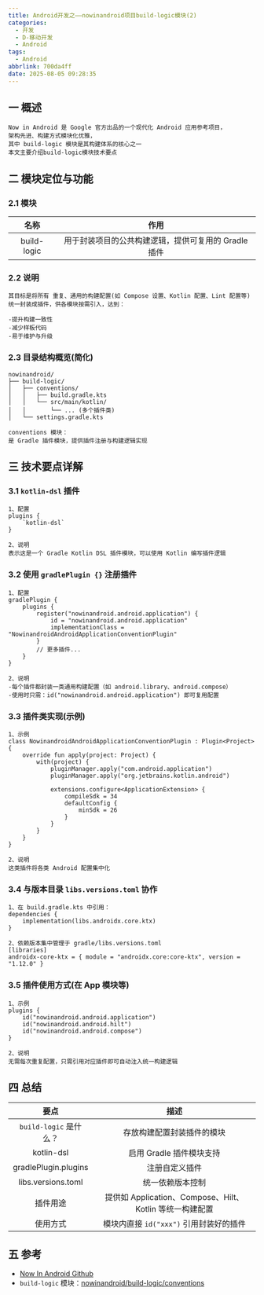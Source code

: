 ```yaml
---
title: Android开发之——nowinandroid项目build-logic模块(2)
categories:
  - 开发
  - D-移动开发
  - Android
tags:
  - Android
abbrlink: 700da4ff
date: 2025-08-05 09:28:35
---
```

## 一 概述

```
Now in Android 是 Google 官方出品的一个现代化 Android 应用参考项目，
架构先进、构建方式模块化优雅，
其中 build-logic 模块是其构建体系的核心之一
本文主要介绍build-logic模块技术要点
```

<!--more-->

## 二 模块定位与功能

### 2.1 模块

|    名称     |                         作用                         |
| :---------: | :--------------------------------------------------: |
| build-logic | 用于封装项目的公共构建逻辑，提供可复用的 Gradle 插件 |

### 2.2 说明

```
其目标是将所有 重复、通用的构建配置(如 Compose 设置、Kotlin 配置、Lint 配置等)
统一封装成插件，供各模块按需引入，达到：

-提升构建一致性
-减少样板代码
-易于维护与升级
```

### 2.3  目录结构概览(简化)

```
nowinandroid/
├── build-logic/
│   ├── conventions/
│   │   ├── build.gradle.kts
│   │   └── src/main/kotlin/
│   │       └── ... (多个插件类)
│   └── settings.gradle.kts

conventions 模块：
是 Gradle 插件模块，提供插件注册与构建逻辑实现
```

## 三 技术要点详解

### 3.1 `kotlin-dsl` 插件

```
1、配置
plugins {
    `kotlin-dsl`
}

2、说明
表示这是一个 Gradle Kotlin DSL 插件模块，可以使用 Kotlin 编写插件逻辑
```

### 3.2 使用 `gradlePlugin {}` 注册插件

```
1、配置
gradlePlugin {
    plugins {
        register("nowinandroid.android.application") {
            id = "nowinandroid.android.application"
            implementationClass = "NowinandroidAndroidApplicationConventionPlugin"
        }
        // 更多插件...
    }
}

2、说明
-每个插件都封装一类通用构建配置（如 android.library、android.compose）
-使用时只需：id("nowinandroid.android.application") 即可复用配置
```

### 3.3 插件类实现(示例)

```
1、示例
class NowinandroidAndroidApplicationConventionPlugin : Plugin<Project> {
    override fun apply(project: Project) {
        with(project) {
            pluginManager.apply("com.android.application")
            pluginManager.apply("org.jetbrains.kotlin.android")

            extensions.configure<ApplicationExtension> {
                compileSdk = 34
                defaultConfig {
                    minSdk = 26
                }
            }
        }
    }
}

2、说明
这类插件将各类 Android 配置集中化
```

### 3.4 与版本目录 `libs.versions.toml` 协作

```
1、在 build.gradle.kts 中引用：
dependencies {
    implementation(libs.androidx.core.ktx)
}

2、依赖版本集中管理于 gradle/libs.versions.toml
[libraries]
androidx-core-ktx = { module = "androidx.core:core-ktx", version = "1.12.0" }
```

### 3.5 插件使用方式(在 App 模块等)

```
1、示例
plugins {
    id("nowinandroid.android.application")
    id("nowinandroid.android.hilt")
    id("nowinandroid.android.compose")
}

2、说明
无需每次重复配置，只需引用对应插件即可自动注入统一构建逻辑
```

## 四 总结

|          要点          |                           描述                           |
| :--------------------: | :------------------------------------------------------: |
| `build-logic` 是什么？ |                存放构建配置封装插件的模块                |
|       kotlin-dsl       |                 启用 Gradle 插件模块支持                 |
|  gradlePlugin.plugins  |                      注册自定义插件                      |
|   libs.versions.toml   |                     统一依赖版本控制                     |
|        插件用途        | 提供如 Application、Compose、Hilt、Kotlin 等统一构建配置 |
|        使用方式        |         模块内直接 `id("xxx")` 引用封装好的插件          |

## 五 参考

* [Now In Android Github](https://github.com/android/nowinandroid)
* `build-logic` 模块：[nowinandroid/build-logic/conventions](https://github.com/android/nowinandroid/tree/main/build-logic/conventions)


